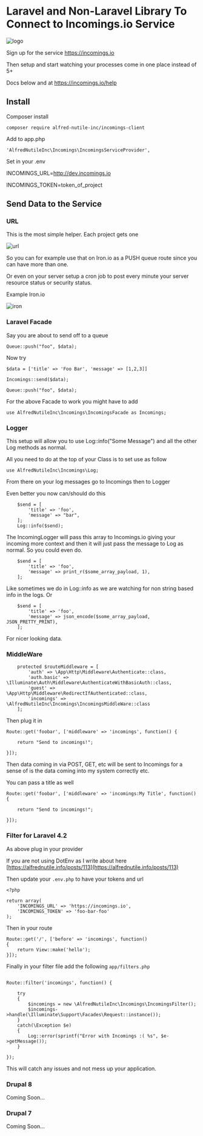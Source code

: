 # Laravel and Non-Laravel Library To Connect to Incomings.io Service

![logo](https://dl.dropboxusercontent.com/s/fz0zwwsxawlyj8t/logo_wide.jpeg?dl=0)

Sign up for the service https://incomings.io

Then setup and start watching your processes come in one place instead of 5+ 

Docs below and at https://incomings.io/help

## Install

Composer install

~~~
composer require alfred-nutile-inc/incomings-client
~~~

Add to app.php

~~~
'AlfredNutileInc\Incomings\IncomingsServiceProvider',
~~~

Set in your .env

INCOMINGS_URL=http://dev.incomings.io

INCOMINGS_TOKEN=token_of_project


## Send Data to the Service

### URL

This is the most simple helper. Each project gets one

![url](https://dl.dropboxusercontent.com/s/7tw1cgu5wvlgz10/Screenshot%202015-06-25%2019.22.04.png?dl=0)

So you can for example use that on Iron.io as a PUSH queue route since you can have more than one.

Or even on your server setup a cron job to post every minute your server resource status or security status.

Example Iron.io

![iron](https://dl.dropboxusercontent.com/s/h3q4ojcbmg22ts6/iron_example.png?dl=0)

### Laravel Facade

Say you are about to send off to a queue

~~~
Queue::push("foo", $data);
~~~

Now try

~~~
$data = ['title' => 'Foo Bar', 'message' => [1,2,3]]

Incomings::send($data);

Queue::push("foo", $data);
~~~

For the above Facade to work you might have to add

~~~
use AlfredNutileInc\Incomings\IncomingsFacade as Incomings;
~~~

### Logger

This setup will allow you to use Log::info("Some Message") and all the other Log methods as normal.

All you need to do at the top of your Class is to set use as follow

~~~
use AlfredNutileInc\Incomings\Log;
~~~

From there on your log messages go to Incomings then to Logger

Even better you now can/should do this

~~~
    $send = [
        'title' => 'foo',
        'message' => "bar",
    ];
    Log::info($send);
~~~

The IncomingLogger will pass this array to Incomings.io giving your incoming more context and then it will
just pass the message to Log as normal. So you could even do.


~~~
    $send = [
        'title' => 'foo',
        'message' => print_r($some_array_payload, 1),
    ];
~~~

Like sometimes we do in Log::info as we are watching for non string based info in the logs. Or

~~~
    $send = [
        'title' => 'foo',
        'message' => json_encode($some_array_payload, JSON_PRETTY_PRINT),
    ];
~~~

For nicer looking data.


### MiddleWare

~~~
    protected $routeMiddleware = [
        'auth' => \App\Http\Middleware\Authenticate::class,
        'auth.basic' => \Illuminate\Auth\Middleware\AuthenticateWithBasicAuth::class,
        'guest' => \App\Http\Middleware\RedirectIfAuthenticated::class,
        'incomings' => \AlfredNutileInc\Incomings\IncomingsMiddleWare::class
    ];
~~~

Then plug it in

~~~
Route::get('foobar', ['middleware' => 'incomings', function() {

    return "Send to incomings!";

}]);
~~~

Then data coming in via POST, GET, etc will be sent to Incomings for a sense of is the data coming into my system correctly etc.

You can pass a title as well

~~~
Route::get('foobar', ['middleware' => 'incomings:My Title', function() {

    return "Send to incomings!";

}]);
~~~

### Filter for Laravel 4.2

As above plug in your provider

If you are not using DotEnv as I write about here [https://alfrednutile.info/posts/113](https://alfrednutile.info/posts/113)

Then update your `.env.php` to have your tokens and url

~~~
<?php

return array(
    'INCOMINGS_URL' => 'https://incomings.io',
    'INCOMINGS_TOKEN' => 'foo-bar-foo'
);
~~~

Then in your route

~~~
Route::get('/', ['before' => 'incomings', function()
{
	return View::make('hello');
}]);
~~~

Finally in your filter file add the following `app/filters.php`

~~~

Route::filter('incomings', function() {

    try
    {
        $incomings = new \AlfredNutileInc\Incomings\IncomingsFilter();
        $incomings->handle(\Illuminate\Support\Facades\Request::instance());
    }
    catch(\Exception $e)
    {
        Log::error(sprintf("Error with Incomings :( %s", $e->getMessage());
    }

});

~~~

This will catch any issues and not mess up your application.


### Drupal 8

Coming Soon...

### Drupal 7

Coming Soon...
